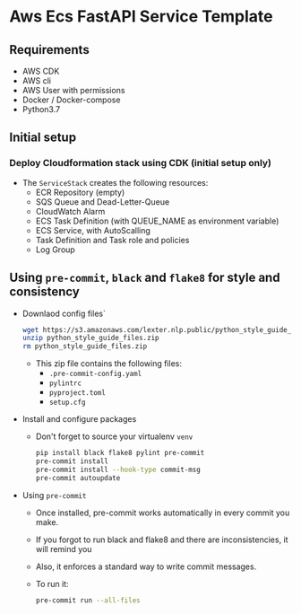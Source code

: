 # Aws Ecs FastAPI Service Template


## Requirements

- AWS CDK
- AWS cli
- AWS User with permissions
- Docker / Docker-compose
- Python3.7


## Initial setup

### Deploy Cloudformation stack using CDK (initial setup only)
- The `ServiceStack` creates the following resources:
    - ECR Repository (empty)
    - SQS Queue and Dead-Letter-Queue
    - CloudWatch Alarm
    - ECS Task Definition (with QUEUE_NAME as environment variable)
    - ECS Service, with AutoScalling
    - Task Definition and Task role and policies
    - Log Group


## Using `pre-commit`, `black` and `flake8` for style and consistency

- Downlaod config files`

    ```bash
    wget https://s3.amazonaws.com/lexter.nlp.public/python_style_guide_files.zip
    unzip python_style_guide_files.zip
    rm python_style_guide_files.zip
    ```

    - This zip file contains the following files:
        - `.pre-commit-config.yaml`
        - `pylintrc`
        - `pyproject.toml`
        - `setup.cfg`

- Install and configure packages

    - Don't forget to source your virtualenv `venv`

        ```bash
        pip install black flake8 pylint pre-commit
        pre-commit install
        pre-commit install --hook-type commit-msg
        pre-commit autoupdate
        ```

- Using `pre-commit`

    - Once installed, pre-commit works automatically in every commit you make.

    - If you forgot to run black and flake8 and there are inconsistencies, it will remind you

    - Also, it enforces a standard way to write commit messages.

    - To run it:

        ```bash
        pre-commit run --all-files
